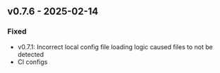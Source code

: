 ## v0.7.6 - 2025-02-14
### Fixed
* v0.7.1: Incorrect local config file loading logic caused files to not be detected
* CI configs
